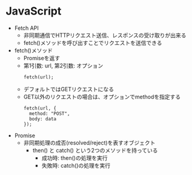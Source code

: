 # JavaScript
- Fetch API
    - 非同期通信でHTTPリクエスト送信、レスポンスの受け取りが出来る
    - fetch()メソッドを呼び出すことでリクエストを送信できる
- fetch()メソッド
    - Promiseを返す
    - 第1引数: url, 第2引数: オプション
        ```
        fetch(url);
        ```
    - デフォルトではGETリクエストになる
    - GET以外のリクエストの場合は、オプションでmethodを指定する
        ```
        fetch(url, {
          method: "POST",
          body: data
        });
        ```
- Promise
    - 非同期処理の成否(resolved/reject)を表すオブジェクト
        - then() と catch() という2つのメソッドを持っている
            - 成功時: then()の処理を実行
            - 失敗時: catch()の処理を実行
